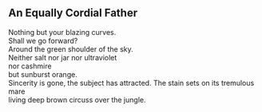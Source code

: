 An Equally Cordial Father
-------------------------
Nothing but your blazing curves.  
Shall we go forward?  
Around the green shoulder of the sky.  
Neither salt nor jar nor ultraviolet  
nor cashmire  
but sunburst orange.  
Sincerity is gone, the subject has attracted. The stain sets on its tremulous mare  
living deep brown circuss over the jungle.  
